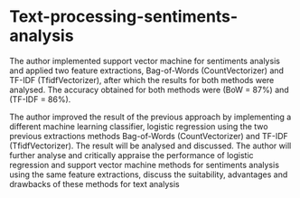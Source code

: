 # Text-processing-sentiments-analysis
The author implemented support vector machine for sentiments analysis and applied two feature extractions, Bag-of-Words (CountVectorizer) and TF-IDF (TfidfVectorizer), after which the results for both methods were analysed. The accuracy obtained for both methods were (BoW = 87%) and (TF-IDF = 86%).

The author improved the result of the previous approach by implementing a different machine learning classifier, logistic regression using the two previous extractions methods Bag-of-Words (CountVectorizer) and TF-IDF (TfidfVectorizer). The result will be analysed and discussed. 
The author will further analyse and critically appraise the performance of logistic regression and support vector machine methods for sentiments analysis using the same feature extractions, discuss the suitability, advantages and drawbacks of these methods for text analysis
